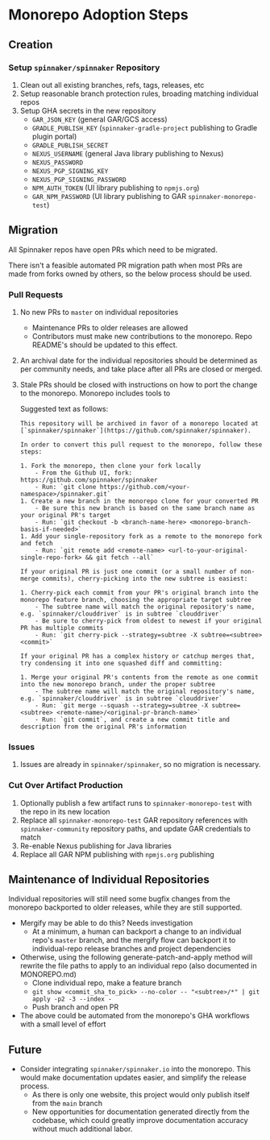 # Monorepo Adoption Steps



## Creation

### Setup `spinnaker/spinnaker` Repository

1. Clean out all existing branches, refs, tags, releases, etc
1. Setup reasonable branch protection rules, broading matching individual repos
1. Setup GHA secrets in the new repository
    - `GAR_JSON_KEY` (general GAR/GCS access)
    - `GRADLE_PUBLISH_KEY` (`spinnaker-gradle-project` publishing to Gradle plugin portal)
    - `GRADLE_PUBLISH_SECRET`
    - `NEXUS_USERNAME` (general Java library publishing to Nexus)
    - `NEXUS_PASSWORD`
    - `NEXUS_PGP_SIGNING_KEY`
    - `NEXUS_PGP_SIGNING_PASSWORD`
    - `NPM_AUTH_TOKEN` (UI library publishing to `npmjs.org`)
    - `GAR_NPM_PASSWORD` (UI library publishing to GAR `spinnaker-monorepo-test`)

## Migration

All Spinnaker repos have open PRs which need to be migrated.  

There isn't a feasible automated PR migration path when most PRs are made from forks owned by others, so the below process should be used.  

### Pull Requests

1. No new PRs to `master` on individual repositories
    - Maintenance PRs to older releases are allowed
    - Contributors must make new contributions to the monorepo.  Repo README's should be updated to this effect.  
1. An archival date for the individual repositories should be determined as per community needs, and take place after all PRs are closed or merged.  
1. Stale PRs should be closed with instructions on how to port the change to the monorepo.  Monorepo includes tools to 

    Suggested text as follows:

    ```
    This repository will be archived in favor of a monorepo located at [`spinnaker/spinnaker`](https://github.com/spinnaker/spinnaker).

    In order to convert this pull request to the monorepo, follow these steps:

    1. Fork the monorepo, then clone your fork locally
        - From the Github UI, fork: https://github.com/spinnaker/spinnaker 
        - Run: `git clone https://github.com/<your-namespace>/spinnaker.git`
    1. Create a new branch in the monorepo clone for your converted PR
        - Be sure this new branch is based on the same branch name as your original PR's target
        - Run: `git checkout -b <branch-name-here> <monorepo-branch-basis-if-needed>`
    1. Add your single-repository fork as a remote to the monorepo fork and fetch
        - Run: `git remote add <remote-name> <url-to-your-original-single-repo-fork> && git fetch --all`
   
    If your original PR is just one commit (or a small number of non-merge commits), cherry-picking into the new subtree is easiest:
   
    1. Cherry-pick each commit from your PR's original branch into the monorepo feature branch, choosing the appropriate target subtree
        - The subtree name will match the original repository's name, e.g. `spinnaker/clouddriver` is in subtree `clouddriver`
        - Be sure to cherry-pick from oldest to newest if your original PR has multiple commits
        - Run: `git cherry-pick --strategy=subtree -X subtree=<subtree> <commit>`
   
    If your original PR has a complex history or catchup merges that, try condensing it into one squashed diff and committing:
   
    1. Merge your original PR's contents from the remote as one commit into the new monorepo branch, under the proper subtree
        - The subtree name will match the original repository's name, e.g. `spinnaker/clouddriver` is in subtree `clouddriver`
        - Run: `git merge --squash --strategy=subtree -X subtree=<subtree> <remote-name>/<original-pr-branch-name>`
        - Run: `git commit`, and create a new commit title and description from the original PR's information
    ```

### Issues

1. Issues are already in `spinnaker/spinnaker`, so no migration is necessary.  

### Cut Over Artifact Production

1. Optionally publish a few artifact runs to `spinnaker-monorepo-test` with the repo in its new location
1. Replace all `spinnaker-monorepo-test` GAR repository references with `spinnaker-community` repository paths, and update GAR credentials to match
1. Re-enable Nexus publishing for Java libraries
1. Replace all GAR NPM publishing with `npmjs.org` publishing

## Maintenance of Individual Repositories

Individual repositories will still need some bugfix changes from the monorepo backported to older releases, while they are still supported. 

- Mergify may be able to do this?  Needs investigation
  - At a minimum, a human can backport a change to an individual repo's `master` branch, and the mergify flow can backport it to individual-repo release branches and project dependencies
- Otherwise, using the following generate-patch-and-apply method will rewrite the file paths to apply to an individual repo (also documented in MONOREPO.md)
  - Clone individual repo, make a feature branch
  - `git show <commit_sha_to_pick> --no-color -- "<subtree>/*" | git apply -p2 -3 --index -`
  - Push branch and open PR
- The above could be automated from the monorepo's GHA workflows with a small level of effort

## Future

- Consider integrating `spinnaker/spinnaker.io` into the monorepo.  This would make documentation updates easier, and simplify the release process.  
  - As there is only one website, this project would only publish itself from the `main` branch
  - New opportunities for documentation generated directly from the codebase, which could greatly improve documentation accuracy without much additional labor.  
